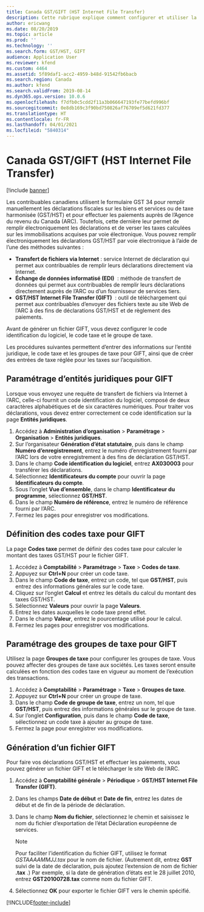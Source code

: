 ```yaml
---
title: Canada GST/GIFT (HST Internet File Transfer)
description: Cette rubrique explique comment configurer et utiliser la fonction GIFT (Internet File Transfer) sur les biens et services ou de taxe harmonisée (GST/HST) du Canada.
author: ericwang
ms.date: 08/20/2019
ms.topic: article
ms.prod: ''
ms.technology: ''
ms.search.form: GST/HST, GIFT
audience: Application User
ms.reviewer: kfend
ms.custom: 4464
ms.assetid: 5f89daf1-acc2-4959-b48d-91542fb6bacb
ms.search.region: Canada
ms.author: kfend
ms.search.validFrom: 2019-08-14
ms.dyn365.ops.version: 10.0.6
ms.openlocfilehash: f7dfb0c5cdd2f11a3b066647193fe77befd996bf
ms.sourcegitcommit: 0e8db169c3f90bd750826af76709ef5d621fd377
ms.translationtype: HT
ms.contentlocale: fr-FR
ms.lasthandoff: 04/01/2021
ms.locfileid: "5840314"
---
```

# <a name="canada-gsthst-internet-file-transfer-gift"></a>Canada GST/GIFT (HST Internet File Transfer)

[!include [banner](../includes/banner.md)]

Les contribuables canadiens utilisent le formulaire GST 34 pour remplir manuellement les déclarations fiscales sur les biens et services ou de taxe harmonisée (GST/HST) et pour effectuer les paiements auprès de l’Agence du revenu du Canada (ARC). Toutefois, cette dernière leur permet de remplir électroniquement les déclarations et de verser les taxes calculées sur les immobilisations acquises par voie électronique. Vous pouvez remplir électroniquement les déclarations GST/HST par voie électronique à l’aide de l’une des méthodes suivantes :

- **Transfert de fichiers via Internet** : service Internet de déclaration qui permet aux contribuables de remplir leurs déclarations directement via Internet.
- **Échange de données informatisé (EDI)**  : méthode de transfert de données qui permet aux contribuables de remplir leurs déclarations directement auprès de l’ARC ou d’un fournisseur de services tiers.
- **GST/HST Internet File Transfer (GIFT)**  : outil de téléchargement qui permet aux contribuables d’envoyer des fichiers texte au site Web de l’ARC à des fins de déclarations GST/HST et de règlement des paiements.

Avant de générer un fichier GIFT, vous devez configurer le code identification du logiciel, le code taxe et le groupe de taxe.

Les procédures suivantes permettent d’entrer des informations sur l’entité juridique, le code taxe et les groupes de taxe pour GIFT, ainsi que de créer des entrées de taxe réglée pour les taxes sur l’acquisition.

## <a name="set-up-legal-entities-for-gift"></a>Paramétrage d’entités juridiques pour GIFT

Lorsque vous envoyez une requête de transfert de fichiers via Internet à l’ARC, celle-ci fournit un code identification du logiciel, composé de deux caractères alphabétiques et de six caractères numériques. Pour traiter vos déclarations, vous devez entrer correctement ce code identification sur la page **Entités juridiques**.

1. Accédez à **Administration d’organisation** \> **Paramétrage** \> **Organisation** \> **Entités juridiques**.
2. Sur l’organisateur **Génération d’état statutaire**, puis dans le champ **Numéro d’enregistrement**, entrez le numéro d’enregistrement fourni par l’ARC lors de votre enregistrement à des fins de déclaration GST/HST.
3. Dans le champ **Code identification du logiciel**, entrez **AX030003** pour transférer les déclarations.
4. Sélectionnez **Identificateurs du compte** pour ouvrir la page **Identificateurs du compte**.
5. Sous l’onglet **Vue d’ensemble**, dans le champ **Identificateur du programme**, sélectionnez **GST/HST**.
6. Dans le champ **Numéro de référence**, entrez le numéro de référence fourni par l’ARC.
7. Fermez les pages pour enregistrer vos modifications.

## <a name="set-up-tax-codes-for-gift"></a>Définition des codes taxe pour GIFT

La page **Codes taxe** permet de définir des codes taxe pour calculer le montant des taxes GST/HST pour le fichier GIFT.

1. Accédez à **Comptabilité** \> **Paramétrage** \> **Taxe** \> **Codes de taxe**.
2. Appuyez sur **Ctrl+N** pour créer un code taxe.
3. Dans le champ **Code de taxe**, entrez un code, tel que **GST/HST**, puis entrez des informations générales sur le code taxe.
4. Cliquez sur l’onglet **Calcul** et entrez les détails du calcul du montant des taxes GST/HST.
5. Sélectionnez **Valeurs** pour ouvrir la page **Valeurs**.
6. Entrez les dates auxquelles le code taxe prend effet.
7. Dans le champ **Valeur**, entrez le pourcentage utilisé pour le calcul.
8. Fermez les pages pour enregistrer vos modifications.

## <a name="set-up-tax-groups-for-gift"></a>Paramétrage des groupes de taxe pour GIFT

Utilisez la page **Groupes de taxe** pour configurer les groupes de taxe. Vous pouvez affecter des groupes de taxe aux sociétés. Les taxes seront ensuite calculées en fonction des codes taxe en vigueur au moment de l’exécution des transactions.

1. Accédez à **Comptabilité** \> **Paramétrage** \> **Taxe** \> **Groupes de taxe**.
2. Appuyez sur **Ctrl+N** pour créer un groupe de taxe.
3. Dans le champ **Code de groupe de taxe**, entrez un nom, tel que **GST/HST**, puis entrez des informations générales sur le groupe de taxe.
4. Sur l’onglet **Configuration**, puis dans le champ **Code de taxe**, sélectionnez un code taxe à ajouter au groupe de taxe.
5. Fermez la page pour enregistrer vos modifications.

## <a name="generate-a-gift-file"></a>Génération d’un fichier GIFT

Pour faire vos déclarations GST/HST et effectuer les paiements, vous pouvez générer un fichier GIFT et le télécharger le site Web de l’ARC.

1. Accédez à **Comptabilité générale** \> **Périodique** \> **GST/HST Internet File Transfer (GIFT)**.
2. Dans les champs **Date de début** et **Date de fin**, entrez les dates de début et de fin de la période de déclaration.
3. Dans le champ **Nom du fichier**, sélectionnez le chemin et saisissez le nom du fichier d’exportation de l’état Déclaration européenne de services.

    > [!NOTE]
    > Pour faciliter l’identification du fichier GIFT, utilisez le format *GSTAAAAMMJJ.tax* pour le nom de fichier. (Autrement dit, entrez **GST** suivi de la date de déclaration, puis ajoutez l’extension de nom de fichier **.tax** .) Par exemple, si la date de génération d’états est le 28 juillet 2010, entrez **GST20100728.tax** comme nom du fichier GIFT.

4. Sélectionnez **OK** pour exporter le fichier GIFT vers le chemin spécifié.


[!INCLUDE[footer-include](../../includes/footer-banner.md)]